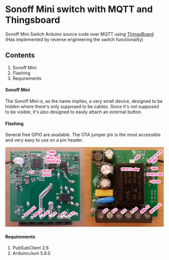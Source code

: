 # Sonoff Mini switch with MQTT and Thingsboard
Sonoff Mini Switch Arduino source code over MQTT using [ThingsBoard](https://thingsboard.io/) (Has implemented by reverse engineering the switch functionality)

## Contents
1. Sonoff Mini
2. Flashing
3. Requirements

#### Sonoff Mini
The Sonoff Mini is, as the name implies, a very small device, designed to be hidden where there's only supposed to be cables. Since it's not supposed to be visible, it's also designed to easily attach an external button.

#### Flashing
Several free GPIO are available. The OTA jumper pin is the most accessible and very easy to use on a pin header.

![image](1.jpg)

#### Requirements
1. PubSubClient 2.6
2. ArduinoJson 5.8.0
